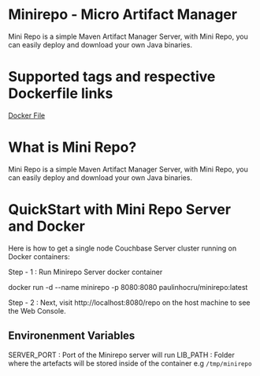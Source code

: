 # Minirepo - Micro Artifact Manager 

Mini Repo is a simple Maven Artifact Manager Server, with Mini Repo, you can easily deploy and download your own Java binaries.

# Supported tags and respective Dockerfile links

[Docker File](https://github.com/paulocardoso/minirepo/blob/master/Dockerfile)


# What is Mini Repo?

Mini Repo is a simple Maven Artifact Manager Server, with Mini Repo, you can easily deploy and download your own Java binaries.

# QuickStart with Mini Repo Server and Docker

Here is how to get a single node Couchbase Server cluster running on Docker containers:

Step - 1 : Run Minirepo Server docker container

docker run -d --name minirepo -p 8080:8080 paulinhocru/minirepo:latest

Step - 2 : Next, visit http://localhost:8080/repo on the host machine to see the Web Console.

## Environenment Variables
SERVER_PORT : Port of the Minirepo server will run
LIB_PATH : Folder where the artefacts will be stored inside of the container e.g `/tmp/minirepo`


